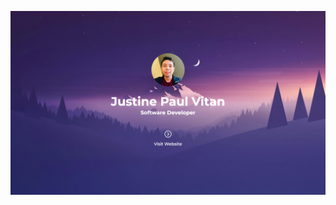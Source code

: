 <a href="https://jpvitan.com/">![Banner](https://github.com/jpvitan/jpvitan/blob/main/resources/images/website/banner.png)</a>